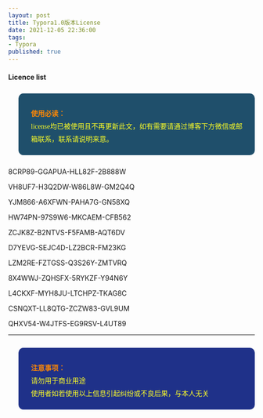 ```yaml
---
layout: post
title: Typora1.0版本License
date: 2021-12-05 22:36:00
tags: 
- Typora
published: true
---
```


#### Licence list

<blockquote data-tool="科技兽" style="border-top: none;border-right: none;border-bottom: none;font-size: 0.9em;background: url(https://figurebed-iseex.oss-cn-hangzhou.aliyuncs.com/img/20210519013028.png) 10px 10px / 40px no-repeat rgb(31,79,107);overflow: auto;color: inherit;border-left: 0px;padding: 1.2em 2em;margin-bottom: 2em;margin-top: 2em;text-align: center;border-radius: 10px;"><p style="font-family: Optima-Regular, Optima, PingFangSC-light, PingFangTC-light, &quot;PingFang SC&quot;, Cambria, Cochin, Georgia, Times, &quot;Times New Roman&quot;, serif;text-align: justify;line-height: 26px;margin-top: 1em;margin-bottom: 0.3em;font-size: 14px;color: rgb(255, 255, 38);"><strong style="color: #fc8705;">使用必读：</strong><br  />license均已被使用且不再更新此文，如有需要请通过博客下方微信或邮箱联系，联系请说明来意。</p></blockquote>

8CRP89-GGAPUA-HLL82F-2B888W

VH8UF7-H3Q2DW-W86L8W-GM2Q4Q

YJM866-A6XFWN-PAHA7G-GN58XQ

HW74PN-97S9W6-MKCAEM-CFB562

ZCJK8Z-B2NTVS-F5FAMB-AQT6DV

D7YEVG-SEJC4D-LZ2BCR-FM23KG

LZM2RE-FZTGSS-Q3S26Y-ZMTVRQ

8X4WWJ-ZQHSFX-5RYKZF-Y94N6Y

L4CKXF-MYH8JU-LTCHPZ-TKAG8C

CSNQXT-LL8QTG-ZCZW83-GVL9UM

QHXV54-W4JTFS-EG9RSV-L4UT89

<hr>
<blockquote data-tool="科技兽" style="border-top: none;border-right: none;border-bottom: none;font-size: 0.9em;background: url(https://figurebed-iseex.oss-cn-hangzhou.aliyuncs.com/img/20210519013028.png) 10px 10px / 40px no-repeat rgb(31,49,137);overflow: auto;color: inherit;border-left: 0px;padding: 1.2em 2em;margin-bottom: 2em;margin-top: 2em;text-align: center;border-radius: 10px;"><p style="font-family: Optima-Regular, Optima, PingFangSC-light, PingFangTC-light, &quot;PingFang SC&quot;, Cambria, Cochin, Georgia, Times, &quot;Times New Roman&quot;, serif;text-align: justify;line-height: 26px;margin-top: 1em;margin-bottom: 0.3em;font-size: 14px;color: rgb(255, 255, 38);"><strong style="color: #fc8705;">注意事项：</strong><br  />请勿用于商业用途<br>使用者如若使用以上信息引起纠纷或不良后果，与本人无关</p></blockquote>
